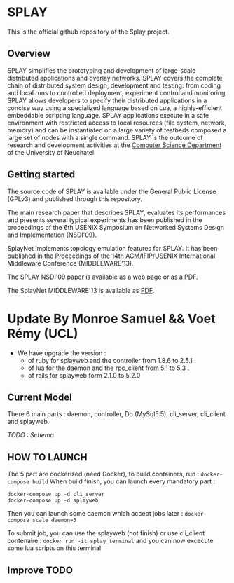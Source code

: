 # SPLAY 
This is the official github repository of the Splay project.

## Overview
SPLAY simplifies the prototyping and development of large-scale distributed applications and overlay networks. SPLAY covers the complete chain of distributed system design, development and testing: from coding and local runs to controlled deployment, experiment control and monitoring.
SPLAY allows developers to specify their distributed applications in a concise way using a specialized language based on Lua, a highly-efficient embeddable scripting language. SPLAY applications execute in a safe environment with restricted access to local resources (file system, network, memory) and can be instantiated on a large variety of testbeds composed a large set of nodes with a single command.
SPLAY is the outcome of research and development activities at the [Computer Science Department](http://www2.unine.ch/iiun) of the University of Neuchatel.

## Getting started
The source code of SPLAY is available under the General Public License (GPLv3) and published through this repository.

The main research paper that describes SPLAY, evaluates its performances and presents several typical experiments has been published in the proceedings of the 6th USENIX Symposium on Networked Systems Design and Implementation (NSDI'09).

SplayNet implements topology emulation features for SPLAY. It has been published in the Proceedings of the 14th ACM/IFIP/USENIX International Middleware Conference (MIDDLEWARE'13). 

The SPLAY NSDI'09 paper is available as a [web page](https://www.usenix.org/legacy/event/nsdi09/tech/full_papers/leonini/leonini_html/) or as a [PDF](http://members.unine.ch/etienne.riviere/publications/LeoRivFel-NSDI-09.pdf).

The SplayNet MIDDLEWARE'13 is available as [PDF](http://members.unine.ch/valerio.schiavoni/publications/splaynet_middleware13.pdf).

# Update By Monroe Samuel && Voet Rémy (UCL)

- We have upgrade the version :
    - of ruby for splayweb and the controller from 1.8.6 to 2.5.1 .
    - of lua for the daemon and the rpc_client from 5.1 to 5.3 .
    - of rails for splayweb form 2.1.0 to 5.2.0

## Current Model

There 6 main parts : daemon, controller, Db (MySql5.5), cli_server, cli_client and splayweb.

*TODO : Schema*



## HOW TO LAUNCH

The 5 part are dockerized (need Docker), to build containers, run : `docker-compose build`
When build finish, you can launch every mandatory part :
```
docker-compose up -d cli_server
docker-compose up -d splayweb
```
Then you can launch some daemon which accept jobs later : `docker-compose scale daemon=5`

To submit job, you can use the splayweb (not finish) or use cli_client contenaire :
`docker run -it splay_terminal`
and you can now excecute some lua scripts on this terminal


## Improve TODO
